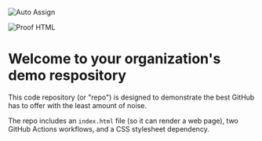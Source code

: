 ![Auto Assign](https://github.com/HackedOMG/demo-repository/actions/workflows/auto-assign.yml/badge.svg)

![Proof HTML](https://github.com/HackedOMG/demo-repository/actions/workflows/proof-html.yml/badge.svg)

# Welcome to your organization's demo respository
This code repository (or "repo") is designed to demonstrate the best GitHub has to offer with the least amount of noise.

The repo includes an `index.html` file (so it can render a web page), two GitHub Actions workflows, and a CSS stylesheet dependency.
